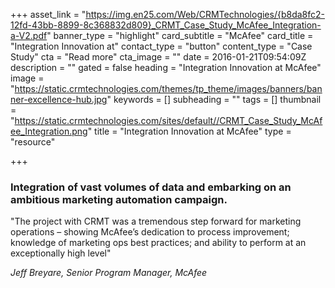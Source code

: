 +++
asset_link = "https://img.en25.com/Web/CRMTechnologies/{b8da8fc2-12fd-43bb-8899-8c368832d809}_CRMT_Case_Study_McAfee_Integration-a-V2.pdf"
banner_type = "highlight"
card_subtitle = "McAfee"
card_title = "Integration Innovation at"
contact_type = "button"
content_type = "Case Study"
cta = "Read more"
cta_image = ""
date = 2016-01-21T09:54:09Z
description = ""
gated = false
heading = "Integration Innovation at McAfee"
image = "https://static.crmtechnologies.com/themes/tp_theme/images/banners/banner-excellence-hub.jpg"
keywords = []
subheading = ""
tags = []
thumbnail = "https://static.crmtechnologies.com/sites/default//CRMT_Case_Study_McAfee_Integration.png"
title = "Integration Innovation at McAfee"
type = "resource"

+++
### Integration of vast volumes of data and embarking on an ambitious marketing automation campaign.

"The project with CRMT was a tremendous step forward for marketing operations – showing McAfee’s dedication to process improvement; knowledge of marketing ops best practices; and ability to perform at an exceptionally high level"

_Jeff Breyare, Senior Program Manager, McAfee_